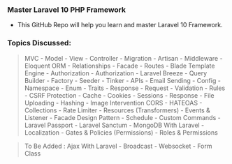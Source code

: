 ### Master Laravel 10 PHP Framework

- This GitHub Repo will help you learn and master Laravel 10
  Framework.

### Topics Discussed:

> MVC - Model - View - Controller - Migration - Artisan - Middleware -
> Eloquent ORM - Relationships - Facade - Routes - Blade Template Engine - Authorization -
> Authorization - Laravel Breeze - Query Builder - Factory - Seeder - Tinker - APIs -
> Email Sending - Config - Namespace - Enum - Traits - Response -
> Request - Validation - Rules - CSRF Protection - Cache - Cookies -
> Sessions - Response - File Uploading - Hashing - Image Intervention
> CORS - HATEOAS - Collections - Rate Limiter - Resources (Transformers) - Events & Listener - Facade Design Pattern - Schedule - Custom Commands -
> Laravel Passport - Laravel Sanctum - MongoDB With Laravel - Localization - Gates & Policies (Permissions) - Roles & Permissions

> To Be Added : Ajax With Laravel - Broadcast - Websocket - Form Class